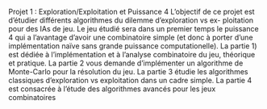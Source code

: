 Projet 1 : Exploration/Exploitation et Puissance 4
L’objectif de ce projet est d’étudier différents algorithmes du dilemme d’exploration vs ex-
ploitation pour des IAs de jeu. Le jeu étudié sera dans un premier temps le puissance 4 qui
a l’avantage d’avoir une combinatoire simple (et donc à porter d’une implémentation naïve
sans grande puissance computationelle).
La partie 1) est dédiée à l’implémentation et à l’analyse combinatoire du jeu, théorique et
pratique. La partie 2 vous demande d’implémenter un algorithme de Monte-Carlo pour la
résolution du jeu. La partie 3 étudie les algorithmes classiques d’exploration vs exploitation
dans un cadre simple. La partie 4 est consacrée à l’étude des algorithmes avancés pour les
jeux combinatoires

